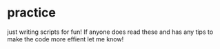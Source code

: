 # practice
just writing scripts for fun!
If anyone does read these and has any tips to make the code more effient let me know!
